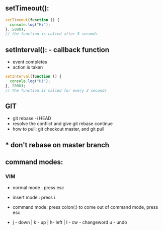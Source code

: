 ## setTimeout():

```js
setTimeout(function () {
  console.log("Hi");
}, 5000);
// the function is called after 5 seconds
```

## setInterval(): - callback function

- event completes
- action is taken

```js
setInterval(function () {
  console.log("Hi");
}, 2000);
// The function is called for every 2 seconds
```

## GIT

- git rebase -i HEAD
- resolve the conflict and give git rebase continue
- how to pull: git checkout master, and git pull

## \* don't rebase on master branch

## command modes:

### VIM

- normal mode : press esc
- insert mode : press i
- command mode: press colon(:) to come out of command mode, press esc

- j - down | k - up | h- left | l -
  cw - changeword
  u - undo
